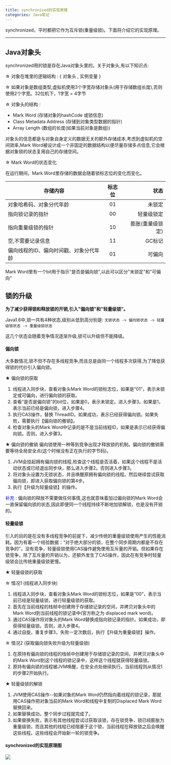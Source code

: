 ```yaml
---
title: synchronized的实现原理
categories: Java笔记
---
```


synchronized，平时都把它作为互斥锁(重量级锁)。下面将介绍它的实现原理。

<!--more-->

---

## Java对象头
synchronized用的锁是存在Java对象头里的。关于对象头,有以下知识点:

☆ 对象在堆里的逻辑结构 :
  { 对象头 , 实例变量 }
  
☆ 如果对象是数组类型,虚拟机使用3个字宽存储对象头(用于存储数组长度),否则使用2个字宽。32位机下，1字宽  = 4字节

☆ 对象头的结构 :

  * Mark Word  (存储对象的hashCode 或锁信息)
  * Class Metadata Address (存储到对象类型数据的指针)
  * Array Length (数组的长度(如果当前对象是数组))
  
对象头的信息都是与对象自身定义的数据无关的额外存储成本,考虑到虚拟机的空间效率,Mark Word被设计成一个非固定的数据结构以便尽量存储多点信息,它会根据对象锁的状态复用自己的存储空间。

☆ Mark Word的状态变化

在运行期间，Mark Word里存储的数据会随着锁标志位的变化而变化。

| 存储内容         | 标志位           | 状态  |
| ------------- |:-------------:| -----:|
| 对象哈希码、对象分代年龄      | 01 | 未锁定 |
| 指向锁记录的指针      | 00      |   轻量级锁定 |
| 指向重量级锁的指针 | 10      |    膨胀(重量级锁定) |
| 空,不需要记录信息   |  11      |    GC标记 |
| 偏向线程的ID、偏向时间戳、对象分代年龄   |  01      |    可偏向 |

Mark Word里有一个bit用于指示"是否是偏向锁",以此可以区分"未锁定"和"可偏向"


## 锁的升级
**为了减少获得锁和释放锁的开销,引入"偏向锁"和"轻量级锁"。**

Java1.6中,锁一共有4种状态,级别从低到高分别是:
`无锁状态 -> 偏向锁状态 -> 轻量级锁状态 -> 重量级锁状态`

这几个状态会随着竞争情况逐渐升级,锁可以升级但不能降级。

#### 偏向锁
大多数情况,锁不但不存在多线程竞争,而且总是由同一个线程多次获得,为了降低获得锁的代价引入偏向锁。

★ 偏向锁的获取
1. 线程进入同步块，查看对象头Mark Word的锁标志位，如果是“01”，表示未锁定或可偏向，进行偏向锁的获取。
2. 查看“是否是偏向锁”的bit位，如果是0，表示未锁定。进入步骤3。如果是1，表示当前已经是偏向锁，进入步骤4。
3. 执行CAS操作，替换 ThreadID。如果成功，表示已经获得偏向锁。如果失败，需要执行【偏向锁的撤销】。
4. 检查对象头的Mark Word中记录的是不是当前线程ID，如果是表示已经获得偏向锁。否则，进入步骤3。

★ 偏向锁的撤销
偏向锁使用一种等到竞争出现才释放锁的机制。偏向锁的撤销需要等待全局安全点(这个时候没有正在执行的字节码)。
1. JVM会挂起拥有偏向锁的线程,检查这个线程是否活着，如果这个线程不是活动状态或已经退出同步块，那么进入步骤2。否则进入步骤3。
2. 将对象头设置为无锁状态，并且唤醒原拥有偏向锁的线程。然后继续尝试获取偏向锁，即进入获取偏向锁的第4步。
3. 执行【升级为轻量级锁】的操作。

<font color=blue>补充 :</font>
偏向锁的释放不需要做任何事情,这也就意味着加过偏向锁的Mark Word会一直保留偏向锁的状态,因此即便同一个线程持续不断地加锁解锁，也是没有开销的。

#### 轻量级锁
引入的目的是在没有多线程竞争的前提下，减少传统的重量级锁使用产生的性能消耗。因为有着一个经验数据：“对于绝大部分的锁，在整个同步周期内都是不存在竞争的”。没有竞争，轻量级锁使用CAS操作避免使用互斥量的开销。但如果存在锁竞争，除了互斥量的开销以为，还额外发生了CAS操作，因此在有竞争时轻量级锁会比传统重量级锁更慢。

★ 轻量级锁的获取

☆ 情况1 (线程进入同步块)
1. 线程进入同步块，查看对象头Mark Word的锁标志位，如果是“00”，表示当前已经是轻量级锁，进行轻量级锁的获取。
2. 首先在当前线程的栈帧中创建用于存储锁记录的空间，并拷贝对象头中的Mark Word到当前线程的锁记录中(官方称之为 displaced mark word)。
3. 通过CAS操作将对象头的Mark Word替换成指向锁记录的指针。如果成功，即获得轻量级锁。否则，进入步骤4。
4. 通过自旋，重复步骤3，失败一定次数后，执行【升级为重量级锁】操作。

☆ 情况2 (获取偏向锁失败升级为轻量级锁)
1. 在原持有偏向锁的线程的栈帧中创建用于存储锁记录的空间，并拷贝对象头中的Mark Word到这个线程的锁记录中，这样这个线程就获得轻量级锁。
2. 原持有偏向锁的线程被JVM唤醒，在安全点处继续执行。当前线程则从情况1的步骤2开始执行。


★ 轻量级锁的解锁
1. JVM使用CAS操作--如果对象的Mark Word仍然指向着线程的锁记录，那就用CAS操作把对象当前的Mark Word和线程中复制的Displaced Mark Word替换回来。
2. 如果替换成功，整个同步过程就完成了。
3. 如果替换失败，表示有其他线程尝试过获取该锁，存在锁竞争，锁已经膨胀为重量级锁，而且其他的线程已经阻塞于这个锁，当前线程在释放锁之后会唤醒这些线程。这些线程会开始新一轮的锁竞争。


#### synchronized的实现原理图

<img src="http://img.blog.csdn.net/20170513184835970?watermark/2/text/aHR0cDovL2Jsb2cuY3Nkbi5uZXQvdTAxNDM5NDM4Ng==/font/5a6L5L2T/fontsize/400/fill/I0JBQkFCMA==/dissolve/70/gravity/Center">